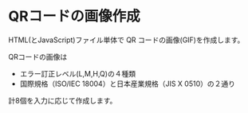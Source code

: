 # QRコードの画像作成

HTML(とJavaScript)ファイル単体で QR コードの画像(GIF)を作成します。

QRコードの画像は

- エラー訂正レベル(L,M,H,Q)の４種類
- 国際規格（ISO/IEC 18004）と日本産業規格（JIS X 0510）の２通り

計8個を入力に応じて作成します。
